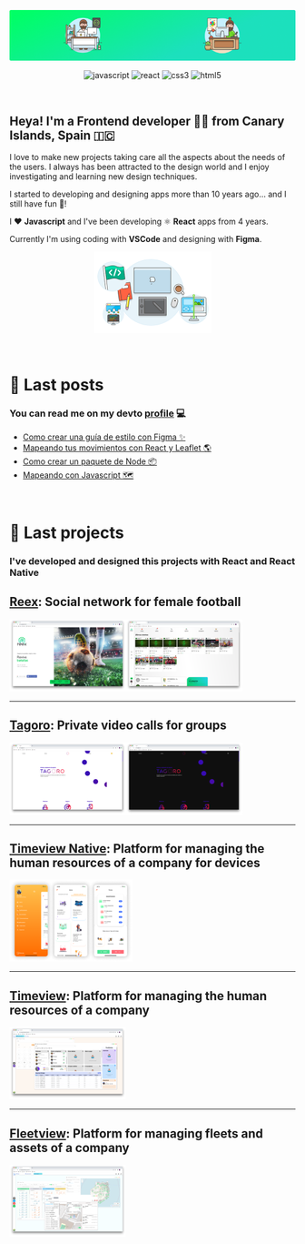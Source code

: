 <p align="center">
    <img src="https://github.com/ayozebarrera/ayozebarrera/blob/master/assets/banner.png" />
</p>

<p align="center">
<img src="https://devicons.github.io/devicon/devicon.git/icons/javascript/javascript-original.svg" alt="javascript" width="25" height="25"/>
<img src="https://devicons.github.io/devicon/devicon.git/icons/react/react-original-wordmark.svg" alt="react" width="25" height="25"/> 
<img src="https://devicons.github.io/devicon/devicon.git/icons/css3/css3-original-wordmark.svg" alt="css3" width="30" height="30"/> 
<img src="https://devicons.github.io/devicon/devicon.git/icons/html5/html5-original-wordmark.svg" alt="html5" width="30" height="30"/> 
</p>

<br />

## Heya! I'm a Frontend developer 👨‍💻 from Canary Islands, Spain 🇮🇨

I love to make new projects taking care all the aspects about the needs of the users. I always has been attracted to the design world and I enjoy investigating and learning new design techniques.

I started to developing and designing apps more than 10 years ago... and I still have fun 🎉! 

I ❤️  **Javascript** and I've been developing ⚛️  **React** apps from 4 years.

Currently I'm using coding with **VSCode** and designing with **Figma**.

<p align="center">
    <img src="https://github.com/ayozebarrera/ayozebarrera/blob/master/assets/stack.png" >
</p>

<br />

# 📓 Last posts

### You can read me on my devto [profile](https://dev.to/ayozebarrera) 💻

* [Como crear una guía de estilo con Figma ✨](https://dev.to/capua/como-crear-una-guia-de-estilo-con-figma-269o)
* [Mapeando tus movimientos con React y Leaflet 🌎](https://dev.to/capua/mapeando-tus-movimientos-con-react-y-leaflet-3bce)
* [Como crear un paquete de Node 📦](https://dev.to/capua/como-crear-un-paquete-de-node-3hp3)
* [Mapeando con Javascript 🗺](https://dev.to/capua/mapeando-con-javascript-1k4g)  

<br />

# 📁 Last projects

### I've developed and designed this projects with React and React Native

## [Reex](reex.pro): Social network for female football

<p>
    <img src="https://github.com/ayozebarrera/ayozebarrera/blob/master/assets/reex.png">
</p>

---

## [Tagoro](https://tagoro.io/): Private video calls for groups

<p>
    <img src="https://github.com/ayozebarrera/ayozebarrera/blob/master/assets/tagoro.png">
</p>

---

## [Timeview Native](https://www.timeview.io/): Platform for managing the human resources of a company for devices

<p>
    <img src="https://github.com/ayozebarrera/ayozebarrera/blob/master/assets/timeview-native.png">
</p>

---

## [Timeview](https://www.timeview.io/): Platform for managing the human resources of a company

<p>
    <img src="https://github.com/ayozebarrera/ayozebarrera/blob/master/assets/timeview.png">
</p>

---

## [Fleetview](https://www.timeview.io/): Platform for managing fleets and assets of a company

<p>
    <img src="https://github.com/ayozebarrera/ayozebarrera/blob/master/assets/fleetview.png">
</p>

<!--
**ayozebarrera/ayozebarrera** is a ✨ _special_ ✨ repository because its `README.md` (this file) appears on your GitHub profile.

Here are some ideas to get you started:

- 🔭 I’m currently working on ...
- 🌱 I’m currently learning ...
- 👯 I’m looking to collaborate on ...
- 🤔 I’m looking for help with ...
- 💬 Ask me about ...
- 📫 How to reach me: ...
- 😄 Pronouns: ...
- ⚡ Fun fact: ...
-->